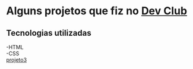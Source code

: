 <h1> Alguns projetos que fiz no <a href="https://rodolfomori.com.br/devclub/">Dev Club</a>
  
  <h2> Tecnologias utilizadas</h2>
  -HTML
  <br>
  -CSS
  <br>
  <a href="http://127.0.0.1:5500/projeto3/index3.html">projeto3</a>
